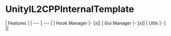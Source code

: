 # UnityIL2CPPInternalTemplate

  | Features |
  | --- | --- |
  | Hook Manager |- [x]|
  | Gui Manager |- [x]|
  | Utils |- [ ]|
